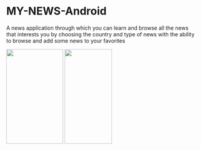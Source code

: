 # MY-NEWS-Android
A news application through which you can learn and browse all the news that interests you by choosing the country and type of news with the ability to browse and add some news to your favorites

<img src="https://user-images.githubusercontent.com/47406119/141299003-5541eaaf-5253-4aa6-9ac4-a98452fc1819.png" width="150" height="250" />                                    <img src="https://user-images.githubusercontent.com/47406119/141303158-351200d0-9552-4aba-8797-558ce5151a58.png" width="125" height="250" />
